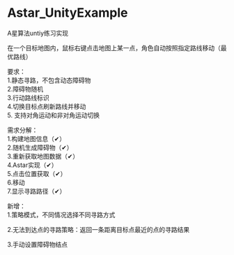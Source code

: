 # Astar_UnityExample
A星算法untiy练习实现

在一个目标地图内，鼠标右键点击地图上某一点，角色自动按照指定路线移动（最优路线）  

要求：  
1.静态寻路，不包含动态障碍物  
2.障碍物随机  
3.行动路线标识  
4.切换目标点刷新路线并移动  
5. 支持对角运动和非对角运动切换  

需求分解：  
1.构建地图信息（✔）  
2.随机生成障碍物（✔）   
3.重新获取地图数据（✔）    
4.Astar实现（✔）  
5.点击位置获取（✔）  
6.移动   
7.显示寻路路径（✔）  

新增：  
1.策略模式，不同情况选择不同寻路方式    

2.无法到达点的寻路策略：返回一条距离目标点最近的点的寻路结果  

3.手动设置障碍物结点

